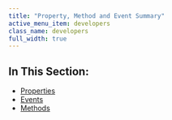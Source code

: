 ```yaml
---
title: "Property, Method and Event Summary"
active_menu_item: developers
class_name: developers
full_width: true
---
```



## In This Section:

 - [Properties](/developers/user-guide/product-guide/advanced-important-widgets/circle-menu-widget/property-method-and-event-summary/properties)
 - [Events](/developers/user-guide/product-guide/advanced-important-widgets/circle-menu-widget/property-method-and-event-summary/events)
 - [Methods](/developers/user-guide/product-guide/advanced-important-widgets/circle-menu-widget/property-method-and-event-summary/methods)

